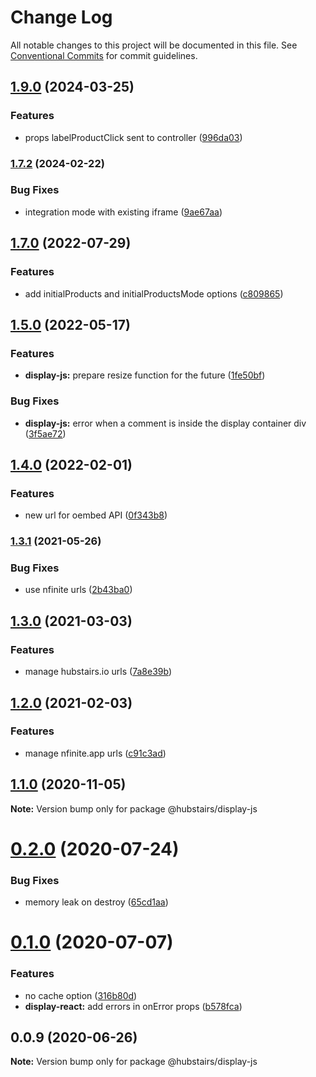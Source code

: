 # Change Log

All notable changes to this project will be documented in this file.
See [Conventional Commits](https://conventionalcommits.org) for commit guidelines.

## [1.9.0](https://github.com/hubstairs/display-controller/compare/v1.8.0...v1.9.0) (2024-03-25)


### Features

* props labelProductClick sent to controller ([996da03](https://github.com/hubstairs/display-controller/commit/996da032a0970c027392929621b0b4820ffd6f13))



### [1.7.2](https://github.com/hubstairs/display-controller/compare/v1.7.1...v1.7.2) (2024-02-22)


### Bug Fixes

* integration mode with existing iframe ([9ae67aa](https://github.com/hubstairs/display-controller/commit/9ae67aa02a53db7c88ce0723cfabaaf9ae4eb37e))



## [1.7.0](https://github.com/hubstairs/display-controller/compare/v1.6.1...v1.7.0) (2022-07-29)


### Features

* add initialProducts and initialProductsMode options ([c809865](https://github.com/hubstairs/display-controller/commit/c809865a8f32f3a51d0217fbae4219b96c3cfe83))



## [1.5.0](https://github.com/hubstairs/display-controller/compare/v1.4.0...v1.5.0) (2022-05-17)


### Features

* **display-js:** prepare resize function for the future ([1fe50bf](https://github.com/hubstairs/display-controller/commit/1fe50bf06915685fee0db8740e1b96629e871806))


### Bug Fixes

* **display-js:** error when a comment is inside the display container div ([3f5ae72](https://github.com/hubstairs/display-controller/commit/3f5ae72dbbf402f1dd2d8989228ae825afc2c344))



## [1.4.0](https://github.com/hubstairs/display-controller/compare/v1.3.1...v1.4.0) (2022-02-01)


### Features

* new url for oembed API ([0f343b8](https://github.com/hubstairs/display-controller/commit/0f343b8acac74afd35e1d893b30db6a28adb2806))



### [1.3.1](https://github.com/hubstairs/display-controller/compare/v1.3.0...v1.3.1) (2021-05-26)


### Bug Fixes

* use nfinite urls ([2b43ba0](https://github.com/hubstairs/display-controller/commit/2b43ba08de319c76d9e001ff34b9e5e78af6a7af))



## [1.3.0](https://github.com/hubstairs/display-controller/compare/v1.2.0...v1.3.0) (2021-03-03)


### Features

* manage hubstairs.io urls ([7a8e39b](https://github.com/hubstairs/display-controller/commit/7a8e39bf8856350a0166a29eaf5a4a7e4bf0b00c))



## [1.2.0](https://github.com/hubstairs/display-controller/compare/v1.1.1...v1.2.0) (2021-02-03)


### Features

* manage nfinite.app urls ([c91c3ad](https://github.com/hubstairs/display-controller/commit/c91c3adb0c2d38b6fa38be602d5dc2fc44321950))



## [1.1.0](https://github.com/hubstairs/display-controller/compare/v1.0.0...v1.1.0) (2020-11-05)

**Note:** Version bump only for package @hubstairs/display-js





# [0.2.0](https://gitlab.com/hubstairs/front/npm-modules/display-controller/compare/v0.1.0...v0.2.0) (2020-07-24)


### Bug Fixes

* memory leak on destroy ([65cd1aa](https://gitlab.com/hubstairs/front/npm-modules/display-controller/commit/65cd1aa74fc1a091bf540b0eae7bdcd85b3d45f4))





# [0.1.0](https://gitlab.com/hubstairs/front/npm-modules/display-controller/compare/v0.0.9...v0.1.0) (2020-07-07)

### Features

- no cache option ([316b80d](https://gitlab.com/hubstairs/front/npm-modules/display-controller/commit/316b80d73273606f6b7433cfe0996597371a9076))
- **display-react:** add errors in onError props ([b578fca](https://gitlab.com/hubstairs/front/npm-modules/display-controller/commit/b578fca33a882390f7ad9be3122e2208fdf36115))

## 0.0.9 (2020-06-26)

**Note:** Version bump only for package @hubstairs/display-js
